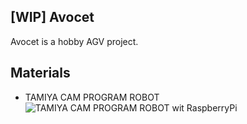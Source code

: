 ## [WIP] Avocet
Avocet is a hobby AGV project.

## Materials
 - TAMIYA CAM PROGRAM ROBOT
 ![TAMIYA CAM PROGRAM ROBOT wit RaspberryPi](https://files.slack.com/files-tmb/T02GZ0GJG-F0116CWASBS-68a6df27f9/image_from_ios_1024.jpg)